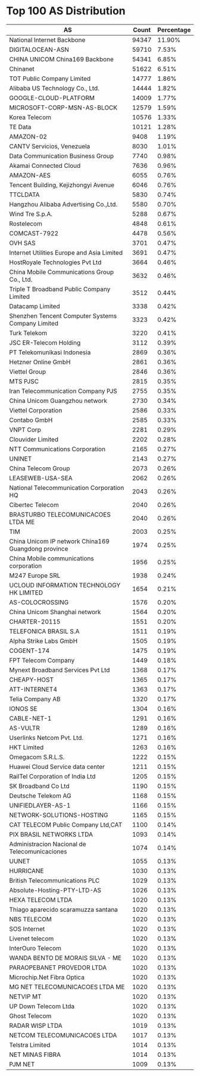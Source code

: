 # Top 100 AS Distribution
| AS | Count | Percentage |
|----|----|----|
| National Internet Backbone | 94347 | 11.90% |
| DIGITALOCEAN-ASN | 59710 | 7.53% |
| CHINA UNICOM China169 Backbone | 54341 | 6.85% |
| Chinanet | 51622 | 6.51% |
| TOT Public Company Limited | 14777 | 1.86% |
| Alibaba US Technology Co., Ltd. | 14444 | 1.82% |
| GOOGLE-CLOUD-PLATFORM | 14009 | 1.77% |
| MICROSOFT-CORP-MSN-AS-BLOCK | 12579 | 1.59% |
| Korea Telecom | 10576 | 1.33% |
| TE Data | 10121 | 1.28% |
| AMAZON-02 | 9408 | 1.19% |
| CANTV Servicios, Venezuela | 8030 | 1.01% |
| Data Communication Business Group | 7740 | 0.98% |
| Akamai Connected Cloud | 7636 | 0.96% |
| AMAZON-AES | 6055 | 0.76% |
| Tencent Building, Kejizhongyi Avenue | 6046 | 0.76% |
| TTCLDATA | 5830 | 0.74% |
| Hangzhou Alibaba Advertising Co.,Ltd. | 5580 | 0.70% |
| Wind Tre S.p.A. | 5288 | 0.67% |
| Rostelecom | 4848 | 0.61% |
| COMCAST-7922 | 4478 | 0.56% |
| OVH SAS | 3701 | 0.47% |
| Internet Utilities Europe and Asia Limited | 3691 | 0.47% |
| HostRoyale Technologies Pvt Ltd | 3664 | 0.46% |
| China Mobile Communications Group Co., Ltd. | 3632 | 0.46% |
| Triple T Broadband Public Company Limited | 3512 | 0.44% |
| Datacamp Limited | 3338 | 0.42% |
| Shenzhen Tencent Computer Systems Company Limited | 3323 | 0.42% |
| Turk Telekom | 3220 | 0.41% |
| JSC ER-Telecom Holding | 3112 | 0.39% |
| PT Telekomunikasi Indonesia | 2869 | 0.36% |
| Hetzner Online GmbH | 2861 | 0.36% |
| Viettel Group | 2846 | 0.36% |
| MTS PJSC | 2815 | 0.35% |
| Iran Telecommunication Company PJS | 2755 | 0.35% |
| China Unicom Guangzhou network | 2730 | 0.34% |
| Viettel Corporation | 2586 | 0.33% |
| Contabo GmbH | 2585 | 0.33% |
| VNPT Corp | 2281 | 0.29% |
| Clouvider Limited | 2202 | 0.28% |
| NTT Communications Corporation | 2165 | 0.27% |
| UNINET | 2143 | 0.27% |
| China Telecom Group | 2073 | 0.26% |
| LEASEWEB-USA-SEA | 2062 | 0.26% |
| National Telecommunication Corporation HQ | 2043 | 0.26% |
| Cibertec Telecom | 2040 | 0.26% |
| BRASTURBO TELECOMUNICACOES LTDA ME | 2040 | 0.26% |
| TIM | 2003 | 0.25% |
| China Unicom IP network China169 Guangdong province | 1974 | 0.25% |
| China Mobile communications corporation | 1956 | 0.25% |
| M247 Europe SRL | 1938 | 0.24% |
| UCLOUD INFORMATION TECHNOLOGY HK LIMITED | 1654 | 0.21% |
| AS-COLOCROSSING | 1576 | 0.20% |
| China Unicom Shanghai network | 1564 | 0.20% |
| CHARTER-20115 | 1551 | 0.20% |
| TELEFONICA BRASIL S.A | 1511 | 0.19% |
| Alpha Strike Labs GmbH | 1505 | 0.19% |
| COGENT-174 | 1475 | 0.19% |
| FPT Telecom Company | 1449 | 0.18% |
| Mynext Broadband Services Pvt Ltd | 1368 | 0.17% |
| CHEAPY-HOST | 1365 | 0.17% |
| ATT-INTERNET4 | 1363 | 0.17% |
| Telia Company AB | 1320 | 0.17% |
| IONOS SE | 1304 | 0.16% |
| CABLE-NET-1 | 1291 | 0.16% |
| AS-VULTR | 1289 | 0.16% |
| Userlinks Netcom Pvt. Ltd. | 1271 | 0.16% |
| HKT Limited | 1263 | 0.16% |
| Omegacom S.R.L.S. | 1222 | 0.15% |
| Huawei Cloud Service data center | 1211 | 0.15% |
| RailTel Corporation of India Ltd | 1205 | 0.15% |
| SK Broadband Co Ltd | 1190 | 0.15% |
| Deutsche Telekom AG | 1168 | 0.15% |
| UNIFIEDLAYER-AS-1 | 1166 | 0.15% |
| NETWORK-SOLUTIONS-HOSTING | 1165 | 0.15% |
| CAT TELECOM Public Company Ltd,CAT | 1100 | 0.14% |
| PIX BRASIL NETWORKS LTDA | 1093 | 0.14% |
| Administracion Nacional de Telecomunicaciones | 1074 | 0.14% |
| UUNET | 1055 | 0.13% |
| HURRICANE | 1030 | 0.13% |
| British Telecommunications PLC | 1029 | 0.13% |
| Absolute-Hosting-PTY-LTD-AS | 1026 | 0.13% |
| HEXA TELECOM LTDA | 1020 | 0.13% |
| Thiago aparecido scaramuzza santana | 1020 | 0.13% |
| NBS TELECOM | 1020 | 0.13% |
| SOS Internet | 1020 | 0.13% |
| Livenet telecom | 1020 | 0.13% |
| InterOuro Telecom | 1020 | 0.13% |
| WANDA BENTO DE MORAIS SILVA - ME | 1020 | 0.13% |
| PARAOPEBANET PROVEDOR LTDA | 1020 | 0.13% |
| Microchip.Net Fibra Optica | 1020 | 0.13% |
| MG NET TELECOMUNICACOES LTDA ME | 1020 | 0.13% |
| NETVIP MT | 1020 | 0.13% |
| UP Down Telecom Ltda | 1020 | 0.13% |
| Ghost Telecom | 1020 | 0.13% |
| RADAR WISP LTDA | 1019 | 0.13% |
| NETCOM TELECOMUNICACOES LTDA | 1017 | 0.13% |
| Telstra Limited | 1014 | 0.13% |
| NET MINAS FIBRA | 1014 | 0.13% |
| PJM NET | 1009 | 0.13% |
